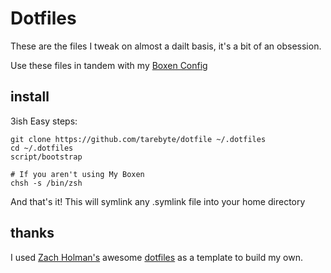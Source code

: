 # Dotfiles

These are the files I tweak on almost a dailt basis, it's a bit of an obsession.

Use these files in tandem with my [Boxen Config](https://github.com/tarebyte/my-boxen)

## install
3ish Easy steps:

```
git clone https://github.com/tarebyte/dotfile ~/.dotfiles
cd ~/.dotfiles
script/bootstrap

# If you aren't using My Boxen
chsh -s /bin/zsh
```

And that's it! This will symlink any .symlink file into your home directory

## thanks

I used [Zach Holman's](http://zachholman.com/) awesome [dotfiles](https://github.com/holman/dotfiles)
as a template to build my own.
